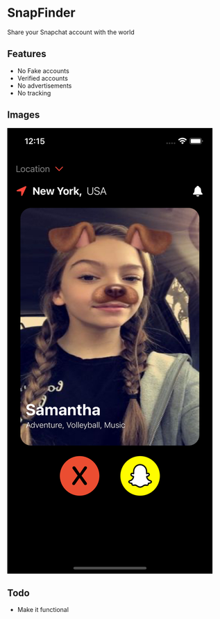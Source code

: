 # SnapFinder
 Share your Snapchat account with the world


## Features
* No Fake accounts
* Verified accounts
* No advertisements
* No tracking


## Images

<img src="Screenshots/01.png" />


## Todo
- Make it functional

